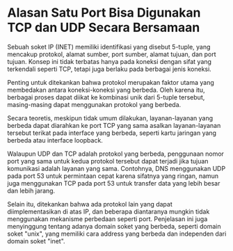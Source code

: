 # Alasan Satu Port Bisa Digunakan TCP dan UDP Secara Bersamaan

Sebuah soket IP (INET) memiliki identifikasi yang disebut 5-tuple, yang mencakup protokol, alamat sumber, port sumber, alamat tujuan, dan port tujuan. Konsep ini tidak terbatas hanya pada koneksi dengan sifat yang terkendali seperti TCP, tetapi juga berlaku pada berbagai jenis koneksi.

Penting untuk ditekankan bahwa protokol merupakan faktor utama yang membedakan antara koneksi-koneksi yang berbeda. Oleh karena itu, berbagai proses dapat diikat ke kombinasi unik dari 5-tuple tersebut, masing-masing dapat menggunakan protokol yang berbeda.

Secara teoretis, meskipun tidak umum dilakukan, layanan-layanan yang berbeda dapat diarahkan ke port TCP yang sama asalkan layanan-layanan tersebut terikat pada interface yang berbeda, seperti kartu jaringan yang berbeda atau interface loopback.

Walaupun UDP dan TCP adalah protokol yang berbeda, penggunaan nomor port yang sama untuk kedua protokol tersebut dapat terjadi jika tujuan komunikasi adalah layanan yang sama. Contohnya, DNS menggunakan UDP pada port 53 untuk permintaan cepat karena sifatnya yang ringan, namun juga menggunakan TCP pada port 53 untuk transfer data yang lebih besar dan lebih jarang.

Selain itu, ditekankan bahwa ada protokol lain yang dapat diimplementasikan di atas IP, dan beberapa diantaranya mungkin tidak menggunakan mekanisme perbedaan seperti port. Penjelasan ini juga menyinggung tentang adanya domain soket yang berbeda, seperti domain soket "unix", yang memiliki cara address yang berbeda dan independen dari domain soket "inet".